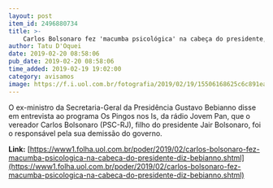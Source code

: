 ```yaml
---
layout: post
item_id: 2496880734
title: >-
    Carlos Bolsonaro fez 'macumba psicológica' na cabeça do presidente, diz Bebianno
author: Tatu D'Oquei
date: 2019-02-20 08:58:06
pub_date: 2019-02-20 08:58:06
time_added: 2019-02-19 19:02:00
category: avisamos
image: https://f.i.uol.com.br/fotografia/2019/02/19/15506168625c6c891ea6328_1550616862_3x2_lg.jpg
---
```


O ex-ministro da Secretaria-Geral da Presidência Gustavo Bebianno disse em entrevista ao programa Os Pingos nos Is, da rádio Jovem Pan, que o vereador Carlos Bolsonaro (PSC-RJ), filho do presidente Jair Bolsonaro, foi o responsável pela sua demissão do governo.

**Link:** [https://www1.folha.uol.com.br/poder/2019/02/carlos-bolsonaro-fez-macumba-psicologica-na-cabeca-do-presidente-diz-bebianno.shtml](https://www1.folha.uol.com.br/poder/2019/02/carlos-bolsonaro-fez-macumba-psicologica-na-cabeca-do-presidente-diz-bebianno.shtml)

